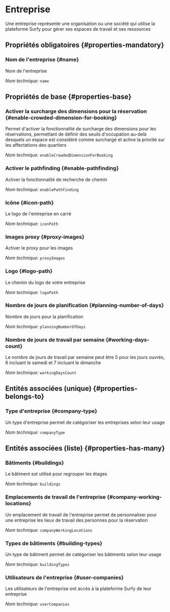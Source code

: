 # Entreprise
<!--- THIS FILE IS GENERATED PLEASE DO NOT EDIT IT DIRECTLY --->

Une entreprise représente une organisation ou une société qui utilise la plateforme Surfy pour gérer ses espaces de travail et ses ressources

<OH code="company"/>




## Propriétés obligatoires {#properties-mandatory}
    
### Nom de l'entreprise {#name}

Nom de l'entreprise

*Nom technique:* ```name```
<PH code="company:name"/>

    


## Propriétés de base {#properties-base}
    
### Activer la surcharge des dimensions pour la réservation {#enable-crowded-dimension-for-booking}

Permet d'activer la fonctionnalité de surcharge des dimensions pour les réservations, permettant de définir des seuils d'occupation au-delà desquels un espace est considéré comme surchargé et active la priorité sur les affectations des quartiers

*Nom technique:* ```enableCrowdedDimensionForBooking```
<PH code="company:enableCrowdedDimensionForBooking"/>

### Activer le pathfinding {#enable-pathfinding}

Activer la fonctionnalité de recherche de chemin

*Nom technique:* ```enablePathfinding```
<PH code="company:enablePathfinding"/>

### Icône {#icon-path}

Le logo de l'entreprise en carré

*Nom technique:* ```iconPath```
<PH code="company:iconPath"/>

### Images proxy {#proxy-images}

Activer le proxy pour les images

*Nom technique:* ```proxyImages```
<PH code="company:proxyImages"/>

### Logo {#logo-path}

Le chemin du logo de votre entreprise

*Nom technique:* ```logoPath```
<PH code="company:logoPath"/>

### Nombre de jours de planification {#planning-number-of-days}

Nombre de jours pour la planification

*Nom technique:* ```planningNumberOfDays```
<PH code="company:planningNumberOfDays"/>

### Nombre de jours de travail par semaine {#working-days-count}

Le nombre de jours de travail par semaine peut être 5 pour les jours ouvrés, 6 incluant le samedi et 7 incluant le dimanche

*Nom technique:* ```workingDaysCount```
<PH code="company:workingDaysCount"/>

    

## Entités associées (unique) {#properties-belongs-to}

### Type d'entreprise {#company-type}

Un type d'entreprise permet de catégoriser les entreprises selon leur usage

*Nom technique:* ```companyType```
<PH code="company:companyType"/>


## Entités associées (liste) {#properties-has-many}

### Bâtiments {#buildings}

Le bâtiment est utilisé pour regrouper les étages

*Nom technique:* ```buildings```
<PH code="company:buildings"/>

### Emplacements de travail de l'entreprise {#company-working-locations}

Un emplacement de travail de l'entreprise permet de personnaliser pour une entreprise les lieux de travail des personnes pour la réservation

*Nom technique:* ```companyWorkingLocations```
<PH code="company:companyWorkingLocations"/>

### Types de bâtiments {#building-types}

Un type de bâtiment permet de catégoriser les bâtiments selon leur usage

*Nom technique:* ```buildingTypes```
<PH code="company:buildingTypes"/>

### Utilisateurs de l'entreprise {#user-companies}

Les utilisateurs de l'entreprise ont accès à la plateforme Surfy de leur entreprise

*Nom technique:* ```userCompanies```
<PH code="company:userCompanies"/>




